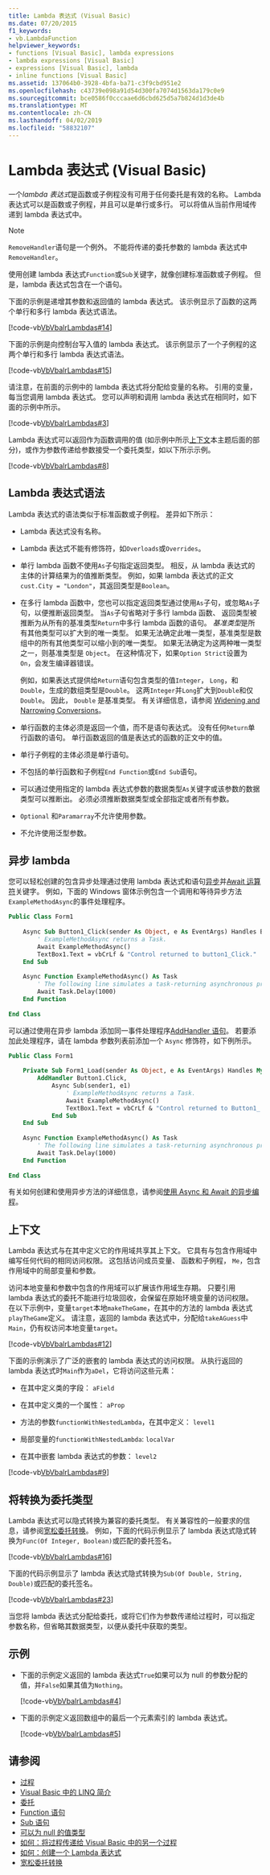```yaml
---
title: Lambda 表达式 (Visual Basic)
ms.date: 07/20/2015
f1_keywords:
- vb.LambdaFunction
helpviewer_keywords:
- functions [Visual Basic], lambda expressions
- lambda expressions [Visual Basic]
- expressions [Visual Basic], lambda
- inline functions [Visual Basic]
ms.assetid: 137064b0-3928-4bfa-ba71-c3f9cbd951e2
ms.openlocfilehash: c43739e098a91d54d300fa7074d1563da179c0e9
ms.sourcegitcommit: bce0586f0cccaae6d6cbd625d5a7b824d1d3de4b
ms.translationtype: MT
ms.contentlocale: zh-CN
ms.lasthandoff: 04/02/2019
ms.locfileid: "58832107"
---
```

# <a name="lambda-expressions-visual-basic"></a>Lambda 表达式 (Visual Basic)
一个*lambda 表达式*是函数或子例程没有可用于任何委托是有效的名称。 Lambda 表达式可以是函数或子例程，并且可以是单行或多行。 可以将值从当前作用域传递到 lambda 表达式中。  
  
> [!NOTE]
>  `RemoveHandler`语句是一个例外。 不能将传递的委托参数的 lambda 表达式中`RemoveHandler`。  
  
 使用创建 lambda 表达式`Function`或`Sub`关键字，就像创建标准函数或子例程。 但是，lambda 表达式包含在一个语句。  
  
 下面的示例是递增其参数和返回值的 lambda 表达式。 该示例显示了函数的这两个单行和多行 lambda 表达式语法。  
  
 [!code-vb[VbVbalrLambdas#14](~/samples/snippets/visualbasic/VS_Snippets_VBCSharp/VbVbalrLambdas/VB/Class1.vb#14)]  
  
 下面的示例是向控制台写入值的 lambda 表达式。 该示例显示了一个子例程的这两个单行和多行 lambda 表达式语法。  
  
 [!code-vb[VbVbalrLambdas#15](~/samples/snippets/visualbasic/VS_Snippets_VBCSharp/VbVbalrLambdas/VB/Class1.vb#15)]  
  
 请注意，在前面的示例中的 lambda 表达式将分配给变量的名称。 引用的变量，每当您调用 lambda 表达式。 您可以声明和调用 lambda 表达式在相同时，如下面的示例中所示。  
  
 [!code-vb[VbVbalrLambdas#3](~/samples/snippets/visualbasic/VS_Snippets_VBCSharp/VbVbalrLambdas/VB/Class1.vb#3)]  
  
 Lambda 表达式可以返回作为函数调用的值 (如示例中所示[上下文](#context)本主题后面的部分)，或作为参数传递给参数接受一个委托类型，如以下所示示例。  
  
 [!code-vb[VbVbalrLambdas#8](~/samples/snippets/visualbasic/VS_Snippets_VBCSharp/VbVbalrLambdas/VB/Class2.vb#8)]  
  
## <a name="lambda-expression-syntax"></a>Lambda 表达式语法  
 Lambda 表达式的语法类似于标准函数或子例程。 差异如下所示：  
  
-   Lambda 表达式没有名称。  
  
-   Lambda 表达式不能有修饰符，如`Overloads`或`Overrides`。  
  
-   单行 lambda 函数不使用`As`子句指定返回类型。 相反，从 lambda 表达式的主体的计算结果为的值推断类型。 例如，如果 lambda 表达式的正文`cust.City = "London"`，其返回类型是`Boolean`。  
  
-   在多行 lambda 函数中，您也可以指定返回类型通过使用`As`子句，或忽略`As`子句，以便推断返回类型。 当`As`子句省略对于多行 lambda 函数、 返回类型被推断为从所有的基准类型`Return`中多行 lambda 函数的语句。 *基准类型*是所有其他类型可以扩大到的唯一类型。 如果无法确定此唯一类型，基准类型是数组中的所有其他类型可以缩小到的唯一类型。 如果无法确定为这两种唯一类型之一，则基准类型是 `Object`。 在这种情况下，如果`Option Strict`设置为`On`，会发生编译器错误。  
  
     例如，如果表达式提供给`Return`语句包含类型的值`Integer`， `Long`，和`Double`，生成的数组类型是`Double`。 这两`Integer`并`Long`扩大到`Double`和仅`Double`。 因此， `Double` 是基准类型。 有关详细信息，请参阅 [Widening and Narrowing Conversions](../../../../visual-basic/programming-guide/language-features/data-types/widening-and-narrowing-conversions.md)。  
  
-   单行函数的主体必须是返回一个值，而不是语句表达式。 没有任何`Return`单行函数的语句。 单行函数返回的值是表达式的函数的正文中的值。  
  
-   单行子例程的主体必须是单行语句。  
  
-   不包括的单行函数和子例程`End Function`或`End Sub`语句。  
  
-   可以通过使用指定的 lambda 表达式参数的数据类型`As`关键字或该参数的数据类型可以推断出。 必须必须推断数据类型或全部指定或者所有参数。  
  
-   `Optional` 和`Paramarray`不允许使用参数。  
  
-   不允许使用泛型参数。  
  
## <a name="async-lambdas"></a>异步 lambda  
 您可以轻松创建的包含异步处理通过使用 lambda 表达式和语句[异步](../../../../visual-basic/language-reference/modifiers/async.md)并[Await 运算符](../../../../visual-basic/language-reference/operators/await-operator.md)关键字。 例如，下面的 Windows 窗体示例包含一个调用和等待异步方法 `ExampleMethodAsync`的事件处理程序。  
  
```vb  
Public Class Form1  
  
    Async Sub Button1_Click(sender As Object, e As EventArgs) Handles Button1.Click  
        ' ExampleMethodAsync returns a Task.  
        Await ExampleMethodAsync()  
        TextBox1.Text = vbCrLf & "Control returned to button1_Click."  
    End Sub  
  
    Async Function ExampleMethodAsync() As Task  
        ' The following line simulates a task-returning asynchronous process.  
        Await Task.Delay(1000)  
    End Function  
  
End Class  
```  
  
 可以通过使用在异步 lambda 添加同一事件处理程序[AddHandler 语句](../../../../visual-basic/language-reference/statements/addhandler-statement.md)。 若要添加此处理程序，请在 lambda 参数列表前添加一个 `Async` 修饰符，如下例所示。  
  
```vb  
Public Class Form1  
  
    Private Sub Form1_Load(sender As Object, e As EventArgs) Handles MyBase.Load  
        AddHandler Button1.Click,   
            Async Sub(sender1, e1)  
                ' ExampleMethodAsync returns a Task.  
                Await ExampleMethodAsync()  
                TextBox1.Text = vbCrLf & "Control returned to Button1_ Click."  
            End Sub  
    End Sub  
  
    Async Function ExampleMethodAsync() As Task  
        ' The following line simulates a task-returning asynchronous process.  
        Await Task.Delay(1000)  
    End Function  
  
End Class  
```  
  
 有关如何创建和使用异步方法的详细信息，请参阅[使用 Async 和 Await 的异步编程](../../../../visual-basic/programming-guide/concepts/async/index.md)。  
  
## <a name="context"></a> 上下文  
 Lambda 表达式与在其中定义它的作用域共享其上下文。 它具有与包含作用域中编写任何代码的相同访问权限。 这包括访问成员变量、 函数和子例程， `Me`，包含作用域中的局部变量和参数。  
  
 访问本地变量和参数中包含的作用域可以扩展该作用域生存期。 只要引用 lambda 表达式的委托不能进行垃圾回收，会保留在原始环境变量的访问权限。 在以下示例中，变量`target`本地`makeTheGame`，在其中的方法的 lambda 表达式`playTheGame`定义。 请注意，返回的 lambda 表达式中，分配给`takeAGuess`中`Main`，仍有权访问本地变量`target`。  
  
 [!code-vb[VbVbalrLambdas#12](~/samples/snippets/visualbasic/VS_Snippets_VBCSharp/VbVbalrLambdas/VB/Class6.vb#12)]  
  
 下面的示例演示了广泛的嵌套的 lambda 表达式的访问权限。 从执行返回的 lambda 表达式时`Main`作为`aDel`，它将访问这些元素：  
  
-   在其中定义类的字段： `aField`  
  
-   在其中定义类的一个属性： `aProp`  
  
-   方法的参数`functionWithNestedLambda`，在其中定义： `level1`  
  
-   局部变量的`functionWithNestedLambda`: `localVar`  
  
-   在其中嵌套 lambda 表达式的参数： `level2`  
  
 [!code-vb[VbVbalrLambdas#9](~/samples/snippets/visualbasic/VS_Snippets_VBCSharp/VbVbalrLambdas/VB/Class3.vb#9)]  
  
## <a name="converting-to-a-delegate-type"></a>将转换为委托类型  
 Lambda 表达式可以隐式转换为兼容的委托类型。 有关兼容性的一般要求的信息，请参阅[宽松委托转换](../../../../visual-basic/programming-guide/language-features/delegates/relaxed-delegate-conversion.md)。 例如，下面的代码示例显示了 lambda 表达式隐式转换为`Func(Of Integer, Boolean)`或匹配的委托签名。  
  
 [!code-vb[VbVbalrLambdas#16](~/samples/snippets/visualbasic/VS_Snippets_VBCSharp/VbVbalrLambdas/VB/Class1.vb#16)]  
  
 下面的代码示例显示了 lambda 表达式隐式转换为`Sub(Of Double, String, Double)`或匹配的委托签名。  
  
 [!code-vb[VbVbalrLambdas#23](~/samples/snippets/visualbasic/VS_Snippets_VBCSharp/VbVbalrLambdas/VB/class7.vb#23)]  
  
 当您将 lambda 表达式分配给委托，或将它们作为参数传递给过程时，可以指定参数名称，但省略其数据类型，以便从委托中获取的类型。  
  
## <a name="examples"></a>示例  
  
-   下面的示例定义返回的 lambda 表达式`True`如果可以为 null 的参数分配的值，并`False`如果其值为`Nothing`。  
  
     [!code-vb[VbVbalrLambdas#4](~/samples/snippets/visualbasic/VS_Snippets_VBCSharp/VbVbalrLambdas/VB/Class1.vb#4)]  
  
-   下面的示例定义返回数组中的最后一个元素索引的 lambda 表达式。  
  
     [!code-vb[VbVbalrLambdas#5](~/samples/snippets/visualbasic/VS_Snippets_VBCSharp/VbVbalrLambdas/VB/Class1.vb#5)]  
  
## <a name="see-also"></a>请参阅

- [过程](./index.md)
- [Visual Basic 中的 LINQ 简介](../../../../visual-basic/programming-guide/language-features/linq/introduction-to-linq.md)
- [委托](../../../../visual-basic/programming-guide/language-features/delegates/index.md)
- [Function 语句](../../../../visual-basic/language-reference/statements/function-statement.md)
- [Sub 语句](../../../../visual-basic/language-reference/statements/sub-statement.md)
- [可以为 null 的值类型](../../../../visual-basic/programming-guide/language-features/data-types/nullable-value-types.md)
- [如何：将过程传递给 Visual Basic 中的另一个过程](../../../../visual-basic/programming-guide/language-features/delegates/how-to-pass-procedures-to-another-procedure.md)
- [如何：创建一个 Lambda 表达式](./how-to-create-a-lambda-expression.md)
- [宽松委托转换](../../../../visual-basic/programming-guide/language-features/delegates/relaxed-delegate-conversion.md)
